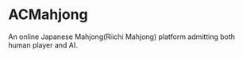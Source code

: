 # ACMahjong

An online Japanese Mahjong(Riichi Mahjong) platform admitting both human player and AI.